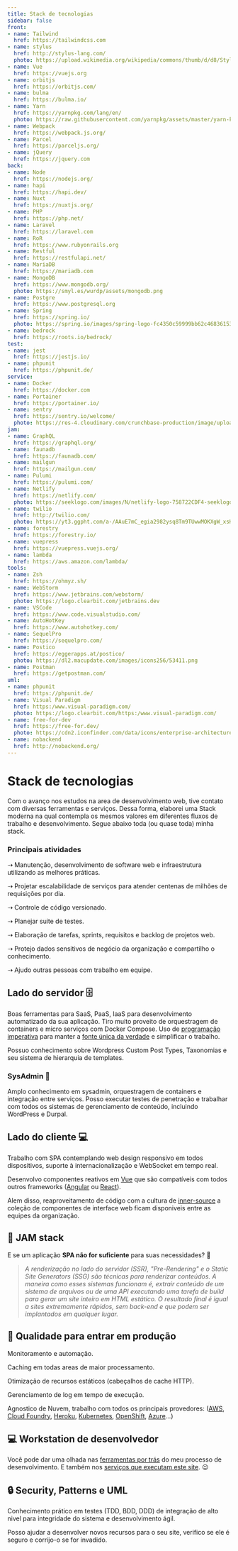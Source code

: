 ```yaml
---
title: Stack de tecnologias
sidebar: false
front:
- name: Tailwind
  href: https://tailwindcss.com
- name: stylus
  href: http://stylus-lang.com/
  photo: https://upload.wikimedia.org/wikipedia/commons/thumb/d/d8/Stylus-logo.svg/200px-Stylus-logo.svg.png
- name: Vue
  href: https://vuejs.org
- name: orbitjs
  href: https://orbitjs.com/
- name: bulma
  href: https://bulma.io/
- name: Yarn
  href: https://yarnpkg.com/lang/en/
  photo: https://raw.githubusercontent.com/yarnpkg/assets/master/yarn-kitten-circle.png
- name: Webpack
  href: https://webpack.js.org/
- name: Parcel
  href: https://parceljs.org/
- name: jQuery
  href: https://jquery.com
back:
- name: Node
  href: https://nodejs.org/
- name: hapi
  href: https://hapi.dev/
- name: Nuxt
  href: https://nuxtjs.org/
- name: PHP
  href: https://php.net/
- name: Laravel
  href: https://laravel.com
- name: RoR
  href: https://www.rubyonrails.org
- name: Restful
  href: https://restfulapi.net/
- name: MariaDB
  href: https://mariadb.com
- name: MongoDB
  href: https://www.mongodb.org/
  photo: https://smyl.es/wurdp/assets/mongodb.png
- name: Postgre
  href: https://www.postgresql.org
- name: Spring
  href: https://spring.io/
  photo: https://spring.io/images/spring-logo-fc4350c59999bb62c468361537212419.svg
- name: bedrock
  href: https://roots.io/bedrock/
test:
- name: jest
  href: https://jestjs.io/
- name: phpunit
  href: https://phpunit.de/
service:
- name: Docker
  href: https://docker.com
- name: Portainer
  href: https://portainer.io/
- name: sentry
  href: https://sentry.io/welcome/
  photo: https://res-4.cloudinary.com/crunchbase-production/image/upload/c_lpad,h_256,w_256,f_auto,q_auto:eco/v1424297929/rhfze61a1pxtxuxny98x.png
jam:
- name: GraphQL
  href: https://graphql.org/
- name: faunadb
  href: https://faunadb.com/
- name: mailgun
  href: https://mailgun.com/
- name: Pulumi
  href: https://pulumi.com/
- name: Netlify
  href: https://netlify.com/
  photo: https://seeklogo.com/images/N/netlify-logo-758722CDF4-seeklogo.com.png
- name: twilio
  href: http://twilio.com/
  photo: https://yt3.ggpht.com/a-/AAuE7mC_egia2982ysq8Tm9TUwwMOKXgW_xsHTqiXg=s900-mo-c-c0xffffffff-rj-k-no
- name: forestry
  href: https://forestry.io/
- name: vuepress
  href: https://vuepress.vuejs.org/
- name: lambda
  href: https://aws.amazon.com/lambda/
tools:
- name: Zsh
  href: https://ohmyz.sh/
- name: WebStorm
  href: https://www.jetbrains.com/webstorm/
  photo: https://logo.clearbit.com/jetbrains.dev
- name: VSCode
  href: https://www.code.visualstudio.com/
- name: AutoHotKey
  href: https://www.autohotkey.com/
- name: SequelPro
  href: https://sequelpro.com/
- name: Postico
  href: https://eggerapps.at/postico/
  photo: https://dl2.macupdate.com/images/icons256/53411.png
- name: Postman
  href: https://getpostman.com/
uml:
- name: phpunit
  href: https://phpunit.de/
- name: Visual Paradigm
  href: https:/www.visual-paradigm.com/
  photo: https://logo.clearbit.com/https:/www.visual-paradigm.com/
- name: free-for-dev
  href: https://free-for.dev/
  photo: https://cdn2.iconfinder.com/data/icons/enterprise-architecture-togaf-colored/512/Data_architecture-512.png
- name: nobackend
  href: http://nobackend.org/
---
```

# Stack de tecnologias

Com o avanço nos estudos na area de desenvolvimento web, tive contato com diversas ferramentas e serviços. Dessa forma, elaborei uma Stack moderna na qual contempla os mesmos valores em diferentes fluxos de trabalho e desenvolvimento. Segue abaixo toda (ou quase toda) minha stack.</br>

### Principais atividades

⇢ Manutenção, desenvolvimento de software web e infraestrutura utilizando as melhores práticas.

⇢ Projetar escalabilidade de serviços para atender centenas de milhões de requisições por dia.

⇢ Controle de código versionado.

⇢ Planejar suite de testes.

⇢ Elaboração de tarefas, sprints, requisitos e backlog de projetos web.

⇢ Protejo dados sensitivos de negócio da organização e compartilho o conhecimento.

⇢ Ajudo outras pessoas com trabalho em equipe.

## Lado do servidor 🗄

<BaseStack group="back" />

Boas ferramentas para SaaS, PaaS, IaaS para desenvolvimento automatizado da sua aplicação.
Tiro muito proveito de orquestragem de containers e micro serviços com Docker Compose. Uso de [programação imperativa](https://pt.wikipedia.org/wiki/Programa%C3%A7%C3%A3o_imperativa) para manter a [fonte única da verdade](https://en.wikipedia.org/wiki/Single_source_of_truth) e simplificar o trabalho.

Possuo conhecimento sobre Wordpress Custom Post Types, Taxonomias e seu sistema de hierarquia de templates.

### SysAdmin 🔐

Amplo conhecimento em sysadmin, orquestragem de containers e integração entre serviços. Posso executar testes de penetração e trabalhar com todos os sistemas de gerenciamento de conteúdo, incluindo WordPress e Durpal.

<BaseStack group="service" />

## Lado do cliente ‍💻

Trabalho com SPA contemplando web design responsivo em todos dispositivos, suporte à internacionalização e WebSocket em tempo real.

Desenvolvo componentes reativos em [Vue](https://vuejs.org/) que são compatíveis com todos outros frameworks ([Angular](https://angular.io/) ou [React](https://reactjs.org/)).

<BaseStack group="front" />

Alem disso, reaproveitamento de código com a cultura de [inner-source](https://en.wikipedia.org/wiki/Inner_source) a coleção de componentes de interface web ficam disponiveis entre as equipes da organização.

## 🎯 JAM stack

E se um aplicação __SPA não for suficiente__ para suas necessidades? 🤔

> *A renderização no lado do servidor (SSR), "Pre-Rendering" e o Static Site Generators (SSG) são técnicas para renderizar conteúdos.
A maneira como esses sistemas funcionam é, extrair conteúdo de um sistema de arquivos ou de uma API executando uma tarefa de build para gerar um site inteiro em HTML estático.
O resultado final é igual a sites extremamente rápidos, sem back-end e que podem ser implantados em qualquer lugar.*


<BaseStack group="jam" />

## 🚀 Qualidade para entrar em produção

Monitoramento e automação.

Caching em todas areas de maior processamento.

Otimização de recursos estáticos (cabeçalhos de cache HTTP).

Gerenciamento de log em tempo de execução.

Agnostico de Nuvem, trabalho com todos os principais provedores: ([AWS](https://aws.amazon.com/), [Cloud Foundry](https://www.cloudfoundry.org/), [Heroku](https://heroku.com/), [Kubernetes](https://kubernetes.io/), [OpenShift](https://www.openshift.com/), [Azure](https://azure.microsoft.com/)…)

<BaseStack group="prod" />

## 💻 Workstation de desenvolvedor

Você pode dar uma olhada nas [ferramentas por trás](https://github.com/thomasgroch/dotfiles/blob/master/Brewfile) do meu processo de desenvolvimento. E também nos [serviços que executam este site](https://github.com/thomasgroch/my-awesome-portfolio). 😉

<BaseStack group="tools" />

## 🔒 Security, Patterns e UML

Conhecimento prático em testes (TDD, BDD, DDD) de integração de alto nivel para integridade do sistema e desenvolvimento ágil.

Posso ajudar a desenvolver novos recursos para o seu site, verifico se ele é seguro e corrijo-o se for invadido.

<BaseStack group="uml" />
